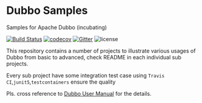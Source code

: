 # Dubbo Samples

Samples for Apache Dubbo (incubating)

[![Build Status](https://travis-ci.org/apache/dubbo-samples.svg?branch=master)](https://travis-ci.org/apache/dubbo-samples) 
[![codecov](https://codecov.io/gh/apache/dubbo-samples/branch/master/graph/badge.svg)](https://codecov.io/gh/apache/dubbo-samples)
[![Gitter](https://badges.gitter.im/alibaba/dubbo.svg)](https://gitter.im/alibaba/dubbo?utm_source=badge&utm_medium=badge&utm_campaign=pr-badge)
![license](https://img.shields.io/github/license/apache/dubbo-samples.svg)

This repository contains a number of projects to illustrate various usages of Dubbo from basic to advanced, check README in each individual sub projects. 

Every sub project have some integration test case using `Travis CI`,`junit5`,`testcontainers` ensure the quality 

Pls. cross reference to [Dubbo User Manual](http://dubbo.apache.org/en-us/docs/user/quick-start.html) for the details.

